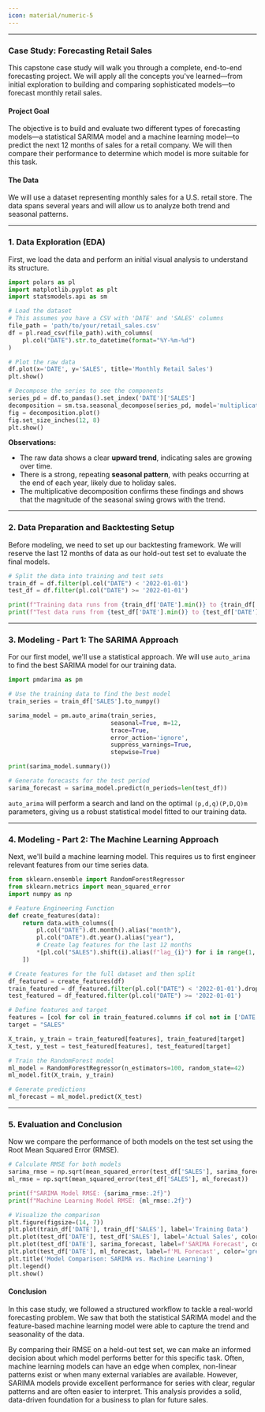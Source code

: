 ```yaml
---
icon: material/numeric-5
---
```

-----

### **Case Study: Forecasting Retail Sales**

This capstone case study will walk you through a complete, end-to-end forecasting project. We will apply all the concepts you've learned—from initial exploration to building and comparing sophisticated models—to forecast monthly retail sales.

#### **Project Goal**

The objective is to build and evaluate two different types of forecasting models—a statistical SARIMA model and a machine learning model—to predict the next 12 months of sales for a retail company. We will then compare their performance to determine which model is more suitable for this task.

#### **The Data**

We will use a dataset representing monthly sales for a U.S. retail store. The data spans several years and will allow us to analyze both trend and seasonal patterns.

-----

### **1. Data Exploration (EDA)**

First, we load the data and perform an initial visual analysis to understand its structure.

```python
import polars as pl
import matplotlib.pyplot as plt
import statsmodels.api as sm

# Load the dataset
# This assumes you have a CSV with 'DATE' and 'SALES' columns
file_path = 'path/to/your/retail_sales.csv'
df = pl.read_csv(file_path).with_columns(
    pl.col("DATE").str.to_datetime(format="%Y-%m-%d")
)

# Plot the raw data
df.plot(x='DATE', y='SALES', title='Monthly Retail Sales')
plt.show()

# Decompose the series to see the components
series_pd = df.to_pandas().set_index('DATE')['SALES']
decomposition = sm.tsa.seasonal_decompose(series_pd, model='multiplicative', period=12)
fig = decomposition.plot()
fig.set_size_inches(12, 8)
plt.show()
```

**Observations:**

  * The raw data shows a clear **upward trend**, indicating sales are growing over time.
  * There is a strong, repeating **seasonal pattern**, with peaks occurring at the end of each year, likely due to holiday sales.
  * The multiplicative decomposition confirms these findings and shows that the magnitude of the seasonal swing grows with the trend.

-----

### **2. Data Preparation and Backtesting Setup**

Before modeling, we need to set up our backtesting framework. We will reserve the last 12 months of data as our hold-out test set to evaluate the final models.

```python
# Split the data into training and test sets
train_df = df.filter(pl.col("DATE") < '2022-01-01')
test_df = df.filter(pl.col("DATE") >= '2022-01-01')

print(f"Training data runs from {train_df['DATE'].min()} to {train_df['DATE'].max()}")
print(f"Test data runs from {test_df['DATE'].min()} to {test_df['DATE'].max()}")
```

-----

### **3. Modeling - Part 1: The SARIMA Approach**

For our first model, we'll use a statistical approach. We will use `auto_arima` to find the best SARIMA model for our training data.

```python
import pmdarima as pm

# Use the training data to find the best model
train_series = train_df['SALES'].to_numpy()

sarima_model = pm.auto_arima(train_series,
                             seasonal=True, m=12,
                             trace=True,
                             error_action='ignore',
                             suppress_warnings=True,
                             stepwise=True)

print(sarima_model.summary())

# Generate forecasts for the test period
sarima_forecast = sarima_model.predict(n_periods=len(test_df))
```

`auto_arima` will perform a search and land on the optimal `(p,d,q)(P,D,Q)m` parameters, giving us a robust statistical model fitted to our training data.

-----

### **4. Modeling - Part 2: The Machine Learning Approach**

Next, we'll build a machine learning model. This requires us to first engineer relevant features from our time series data.

```python
from sklearn.ensemble import RandomForestRegressor
from sklearn.metrics import mean_squared_error
import numpy as np

# Feature Engineering Function
def create_features(data):
    return data.with_columns([
        pl.col("DATE").dt.month().alias("month"),
        pl.col("DATE").dt.year().alias("year"),
        # Create lag features for the last 12 months
        *[pl.col("SALES").shift(i).alias(f"lag_{i}") for i in range(1, 13)]
    ])

# Create features for the full dataset and then split
df_featured = create_features(df)
train_featured = df_featured.filter(pl.col("DATE") < '2022-01-01').drop_nulls()
test_featured = df_featured.filter(pl.col("DATE") >= '2022-01-01')

# Define features and target
features = [col for col in train_featured.columns if col not in ['DATE', 'SALES']]
target = "SALES"

X_train, y_train = train_featured[features], train_featured[target]
X_test, y_test = test_featured[features], test_featured[target]

# Train the RandomForest model
ml_model = RandomForestRegressor(n_estimators=100, random_state=42)
ml_model.fit(X_train, y_train)

# Generate predictions
ml_forecast = ml_model.predict(X_test)
```

-----

### **5. Evaluation and Conclusion**

Now we compare the performance of both models on the test set using the Root Mean Squared Error (RMSE).

```python
# Calculate RMSE for both models
sarima_rmse = np.sqrt(mean_squared_error(test_df['SALES'], sarima_forecast))
ml_rmse = np.sqrt(mean_squared_error(test_df['SALES'], ml_forecast))

print(f"SARIMA Model RMSE: {sarima_rmse:.2f}")
print(f"Machine Learning Model RMSE: {ml_rmse:.2f}")

# Visualize the comparison
plt.figure(figsize=(14, 7))
plt.plot(train_df['DATE'], train_df['SALES'], label='Training Data')
plt.plot(test_df['DATE'], test_df['SALES'], label='Actual Sales', color='blue')
plt.plot(test_df['DATE'], sarima_forecast, label=f'SARIMA Forecast', color='red', linestyle='--')
plt.plot(test_df['DATE'], ml_forecast, label=f'ML Forecast', color='green', linestyle=':')
plt.title('Model Comparison: SARIMA vs. Machine Learning')
plt.legend()
plt.show()

```

#### **Conclusion**

In this case study, we followed a structured workflow to tackle a real-world forecasting problem. We saw that both the statistical SARIMA model and the feature-based machine learning model were able to capture the trend and seasonality of the data.

By comparing their RMSE on a held-out test set, we can make an informed decision about which model performs better for this specific task. Often, machine learning models can have an edge when complex, non-linear patterns exist or when many external variables are available. However, SARIMA models provide excellent performance for series with clear, regular patterns and are often easier to interpret. This analysis provides a solid, data-driven foundation for a business to plan for future sales.